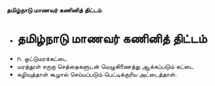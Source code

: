 **தமிழ்நாடு மாணவர் கணினித் திட்டம்**
- # தமிழ்நாடு மாணவர் கணினித் திட்டம்
- n. ஒட்டுமரக்கட்டை
- மரத்தூள் சருகு செத்தைகளுடன் மெழுகிணைத்து ஆக்கப்படும் கட்டை
- கழிவுத்தாள் கூழால் செய்யப்படும் பெட்டிக்குரிய அட்டைத்தாள்.

